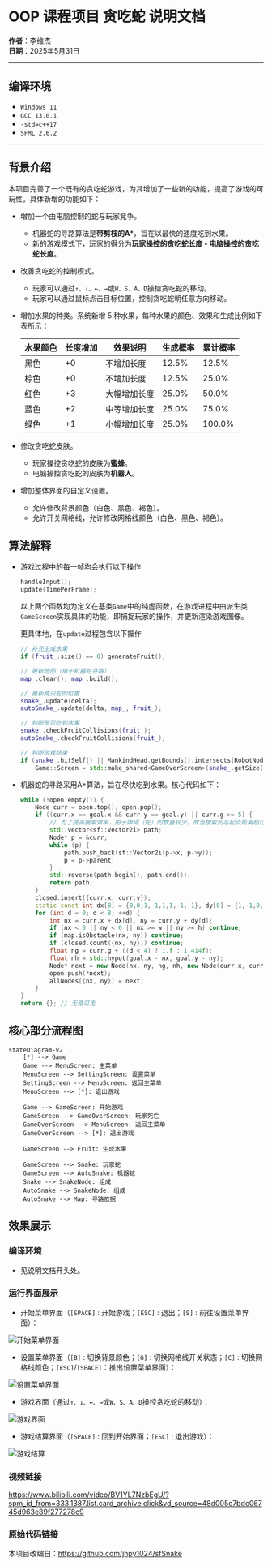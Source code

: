 # OOP 课程项目 贪吃蛇 说明文档
  
**作者**：李维杰  
**日期**：2025年5月31日

---

## 编译环境
- `Windows 11 ` 
- `GCC 13.0.1`
- `-std=c++17`
- `SFML 2.6.2`

--- 

## 背景介绍

本项目完善了一个既有的贪吃蛇游戏，为其增加了一些新的功能，提高了游戏的可玩性。具体新增的功能如下：

-   增加一个由电脑控制的蛇与玩家竞争。
    -   机器蛇的寻路算法是**带剪枝的A***，旨在以最快的速度吃到水果。
    -   新的游戏模式下，玩家的得分为**玩家操控的贪吃蛇长度 - 电脑操控的贪吃蛇长度**。
-   改善贪吃蛇的控制模式。
    -   玩家可以通过`↑、↓、←、→`或`W、S、A、D`操控贪吃蛇的移动。
    -   玩家可以通过鼠标点击目标位置，控制贪吃蛇朝任意方向移动。
-   增加水果的种类。系统新增 5 种水果，每种水果的颜色、效果和生成比例如下表所示：

    | 水果颜色 | 长度增加 | 效果说明               | 生成概率 | 累计概率 |
    |---------|----------|-----------------------|----------|----------|
    | 黑色    | +0       | 不增加长度             | 12.5%    | 12.5%    |
    | 棕色    | +0       | 不增加长度             | 12.5%    | 25.0%    |
    | 红色    | +3       | 大幅增加长度           | 25.0%    | 50.0%    |
    | 蓝色    | +2       | 中等增加长度           | 25.0%    | 75.0%    |
    | 绿色    | +1       | 小幅增加长度           | 25.0%    | 100.0%   |

-   修改贪吃蛇皮肤。
    -   玩家操控贪吃蛇的皮肤为**蜜蜂**。
    -   电脑操控贪吃蛇的皮肤为**机器人**。
-   增加整体界面的自定义设置。
    -   允许修改背景颜色（白色、黑色、褐色）。
    -   允许开关网格线，允许修改网格线颜色（白色、黑色、褐色）。

## 算法解释

-   游戏过程中的每一帧均会执行以下操作
    ```cpp
    handleInput();
	update(TimePerFrame);
    ```
    以上两个函数均为定义在基类`Game`中的纯虚函数，在游戏进程中由派生类`GameScreen`实现具体的功能，即捕捉玩家的操作，并更新渲染游戏图像。

    更具体地，在`update`过程包含以下操作
    ```cpp
    // 补充生成水果
    if (fruit_.size() == 0) generateFruit();

    // 更新地图（用于机器蛇寻路）
    map_.clear(); map_.build();

    // 更新两只蛇的位置
    snake_.update(delta);
    autoSnake_.update(delta, map_, fruit_);

    // 判断是否吃到水果
    snake_.checkFruitCollisions(fruit_); 
    autoSnake_.checkFruitCollisions(fruit_);

    // 判断游戏结束
    if (snake_.hitSelf() || MankindHead.getBounds().intersects(RobotNode.getBounds()))
		Game::Screen = std::make_shared<GameOverScreen>(snake_.getSize() - autoSnake_.getSize(), bgColor_, showGrid_, gridColor_);
    ```
-   机器蛇的寻路采用A*算法，旨在尽快吃到水果。核心代码如下：
    ```cpp
    while (!open.empty()) {
        Node curr = open.top(); open.pop();
        if ((curr.x == goal.x && curr.y == goal.y) || curr.g >= 5) { 
            // 为了提高搜索效率，由于障碍（蛇）的数量较少，故当搜索到与起点距离超过5的点即可视为找到下一步方向。
            std::vector<sf::Vector2i> path;
            Node* p = &curr;
            while (p) {
                path.push_back(sf::Vector2i(p->x, p->y));
                p = p->parent;
            }
            std::reverse(path.begin(), path.end());
            return path;
        }
        closed.insert({curr.x, curr.y});
        static const int dx[8] = {0,0,1,-1,1,1,-1,-1}, dy[8] = {1,-1,0,0,1,-1,1,-1};
        for (int d = 0; d < 8; ++d) {
            int nx = curr.x + dx[d], ny = curr.y + dy[d];
            if (nx < 0 || ny < 0 || nx >= w || ny >= h) continue;
            if (map.isObstacle(nx, ny)) continue;
            if (closed.count({nx, ny})) continue;
            float ng = curr.g + ((d < 4) ? 1.f : 1.414f);
            float nh = std::hypot(goal.x - nx, goal.y - ny);
            Node* next = new Node(nx, ny, ng, nh, new Node(curr.x, curr.y, curr.g, curr.h, curr.parent));
            open.push(*next);
            allNodes[{nx, ny}] = next;
        }
    }
    return {}; // 无路可走
    ```

##  核心部分流程图
```mermaid
stateDiagram-v2
    [*] --> Game
    Game --> MenuScreen: 主菜单
    MenuScreen --> SettingScreen: 设置菜单
    SettingScreen --> MenuScreen: 返回主菜单
    MenuScreen --> [*]: 退出游戏

    Game --> GameScreen: 开始游戏
    GameScreen --> GameOverScreen: 玩家死亡
    GameOverScreen --> MenuScreen: 返回主菜单
    GameOverScreen --> [*]: 退出游戏

    GameScreen --> Fruit: 生成水果

    GameScreen --> Snake: 玩家蛇
    GameScreen --> AutoSnake: 机器蛇
    Snake --> SnakeNode: 组成
    AutoSnake --> SnakeNode: 组成
    AutoSnake --> Map: 寻路依据
```
##  效果展示

### 编译环境

-   见说明文档开头处。

### 运行界面展示

-   开始菜单界面（`[SPACE]` : 开始游戏；`[ESC]` : 退出；`[S]` : 前往设置菜单界面）：

![开始菜单界面](MenuScreen.jpg) 

-   设置菜单界面（`[B]` : 切换背景颜色；`[G]` : 切换网格线开关状态；`[C]` : 切换网格线颜色；`[ESC]`/`[SPACE]`：推出设置菜单界面）：

![设置菜单界面](SettingScreen.jpg) 

-   游戏界面（通过`↑、↓、←、→`或`W、S、A、D`操控贪吃蛇的移动）：

![游戏界面](GameScreen.jpg) 

-   游戏结算界面（`[SPACE]` : 回到开始界面；`[ESC]` : 退出游戏）：

![游戏结算](GameoverScreen.jpg) 

### 视频链接

https://www.bilibili.com/video/BV1YL7NzbEgU/?spm_id_from=333.1387.list.card_archive.click&vd_source=48d005c7bdc06745d963e89f277278c9

###  原始代码链接

本项目改编自：https://github.com/jhpy1024/sfSnake
